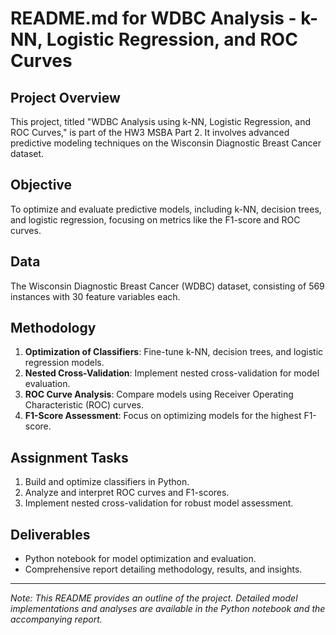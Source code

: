 # README.md for WDBC Analysis - k-NN, Logistic Regression, and ROC Curves

## Project Overview
This project, titled "WDBC Analysis using k-NN, Logistic Regression, and ROC Curves," is part of the HW3 MSBA Part 2. It involves advanced predictive modeling techniques on the Wisconsin Diagnostic Breast Cancer dataset.

## Objective
To optimize and evaluate predictive models, including k-NN, decision trees, and logistic regression, focusing on metrics like the F1-score and ROC curves.

## Data
The Wisconsin Diagnostic Breast Cancer (WDBC) dataset, consisting of 569 instances with 30 feature variables each.

## Methodology
1. **Optimization of Classifiers**: Fine-tune k-NN, decision trees, and logistic regression models.
2. **Nested Cross-Validation**: Implement nested cross-validation for model evaluation.
3. **ROC Curve Analysis**: Compare models using Receiver Operating Characteristic (ROC) curves.
4. **F1-Score Assessment**: Focus on optimizing models for the highest F1-score.

## Assignment Tasks
1. Build and optimize classifiers in Python.
2. Analyze and interpret ROC curves and F1-scores.
3. Implement nested cross-validation for robust model assessment.

## Deliverables
- Python notebook for model optimization and evaluation.
- Comprehensive report detailing methodology, results, and insights.

---
*Note: This README provides an outline of the project. Detailed model implementations and analyses are available in the Python notebook and the accompanying report.*
